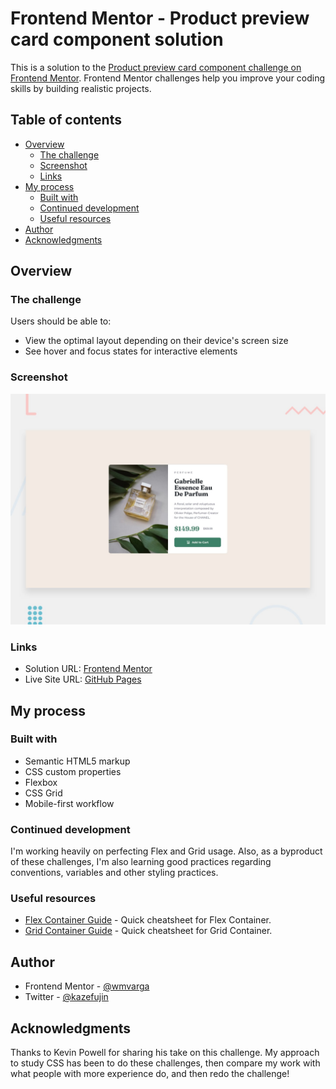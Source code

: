 # Frontend Mentor - Product preview card component solution

This is a solution to the [Product preview card component challenge on Frontend Mentor](https://www.frontendmentor.io/challenges/product-preview-card-component-GO7UmttRfa). Frontend Mentor challenges help you improve your coding skills by building realistic projects.

## Table of contents

- [Overview](#overview)
  - [The challenge](#the-challenge)
  - [Screenshot](#screenshot)
  - [Links](#links)
- [My process](#my-process)
  - [Built with](#built-with)
  - [Continued development](#continued-development)
  - [Useful resources](#useful-resources)
- [Author](#author)
- [Acknowledgments](#acknowledgments)

## Overview

### The challenge

Users should be able to:

- View the optimal layout depending on their device's screen size
- See hover and focus states for interactive elements

### Screenshot

![](./design/desktop-preview.jpg)

### Links

- Solution URL: [Frontend Mentor](https://www.frontendmentor.io/solutions/responsive-product-preview-card-component-v89njHCCvn)
- Live Site URL: [GitHub Pages](https://wmvarga.github.io/product-preview-card-component-main/)

## My process

### Built with

- Semantic HTML5 markup
- CSS custom properties
- Flexbox
- CSS Grid
- Mobile-first workflow

### Continued development

I'm working heavily on perfecting Flex and Grid usage. Also, as a byproduct of these challenges, I'm also learning good practices regarding conventions, variables and other styling practices.

### Useful resources

- [Flex Container Guide](https://origamid.com/projetos/flexbox-guia-completo/) - Quick cheatsheet for Flex Container.
- [Grid Container Guide](https://www.origamid.com/projetos/css-grid-layout-guia-completo/) - Quick cheatsheet for Grid Container.

## Author

- Frontend Mentor - [@wmvarga](https://www.frontendmentor.io/profile/wmvarga)
- Twitter - [@kazefujin](https://www.twitter.com/kazefujin)

## Acknowledgments

Thanks to Kevin Powell for sharing his take on this challenge. My approach to study CSS has been to do these challenges, then compare my work with what people with more experience do, and then redo the challenge!

